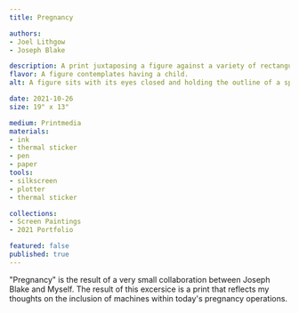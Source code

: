 ```yaml
---
title: Pregnancy

authors:
- Joel Lithgow
- Joseph Blake

description: A print juxtaposing a figure against a variety of rectanguler screen like objects and grainy images resembeling the body.
flavor: A figure contemplates having a child.
alt: A figure sits with its eyes closed and holding the outline of a sphere, there are rectangular screen like objects and grainy images resembeling the body.

date: 2021-10-26
size: 19" x 13"

medium: Printmedia
materials:
- ink
- thermal sticker
- pen
- paper
tools:
- silkscreen
- plotter
- thermal sticker

collections:
- Screen Paintings
- 2021 Portfolio

featured: false
published: true
---
```

"Pregnancy" is the result of a very small collaboration between Joseph Blake and Myself.
The result of this excersice is a print that reflects my thoughts on the inclusion of machines within today's pregnancy operations.

